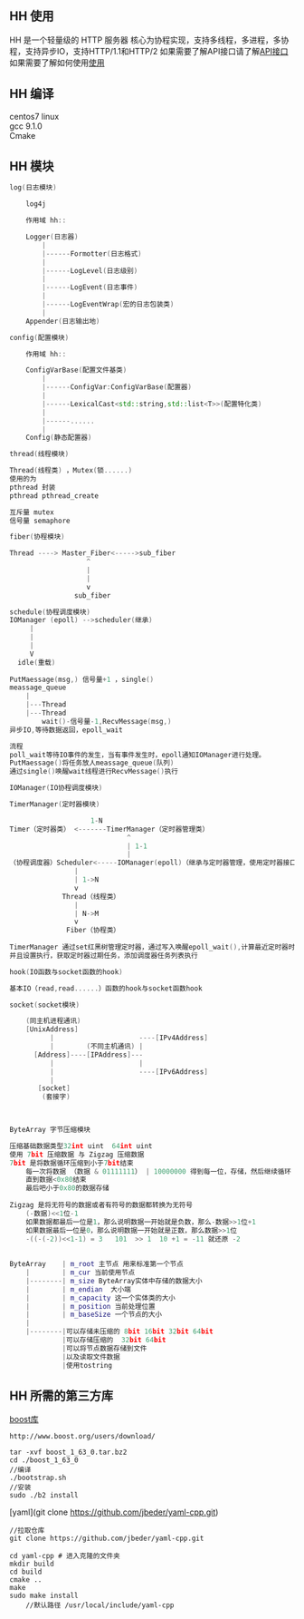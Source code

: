 ## HH 使用
HH 是一个轻量级的 HTTP 服务器
核心为协程实现，支持多线程，多进程，多协程，支持异步IO，支持HTTP/1.1和HTTP/2
如果需要了解API接口请了解[API接口](https://github.com/jk-zjz/HH/blob/master/API%E6%8E%A5%E5%8F%A3%E6%96%87%E6%A1%A3.md)  
如果需要了解如何使用[使用](https://github.com/jk-zjz/HH/blob/master/hh%E6%9C%8D%E5%8A%A1%E5%99%A8%E6%A1%86%E6%9E%B6.md)  
## HH 编译
centos7 linux  
gcc 9.1.0  
Cmake
## HH 模块
```c++
log(日志模块)

    log4j

    作用域 hh::

    Logger(日志器)
        |
        |------Formotter(日志格式)
        |
        |------LogLevel(日志级别)
        |
        |------LogEvent(日志事件)
        |
        |------LogEventWrap(宏的日志包装类)
        |
    Appender(日志输出地)
```

```c++
config(配置模块)

    作用域 hh::

    ConfigVarBase(配置文件基类)
        |
        |------ConfigVar:ConfigVarBase(配置器)
        |
        |------LexicalCast<std::string,std::list<T>>(配置特化类)
        |
        |------......
        |
    Config(静态配置器)
```

```c++
thread(线程模块)

Thread(线程类) ，Mutex(锁......)  
使用的为  
pthread 封装  
pthread pthread_create 

互斥量 mutex
信号量 semaphore
```

```c++
fiber(协程模块)

Thread ----> Master_Fiber<----->sub_fiber
                   ^
                   |
                   |
                   v
                sub_fiber
```

```c++
schedule(协程调度模块) 
IOManager (epoll) -->scheduler(继承)
     |
     |
     |
     V
  idle(重载)
  
PutMaessage(msg,) 信号量+1 ，single()
meassage_queue
    |
    |---Thread
    |---Thread
        wait()-信号量-1,RecvMessage(msg,)
异步IO,等待数据返回，epoll_wait

流程
poll_wait等待IO事件的发生，当有事件发生时，epoll通知IOManager进行处理。
PutMaessage()将任务放人meassage_queue(队列)
通过single()唤醒wait线程进行RecvMessage()执行

IOManager(IO协程调度模块)
```

```c++
TimerManager(定时器模块)

                    1-N
Timer（定时器类） <-------TimerManager（定时器管理类）
                             ^
                             | 1-1
                             |
（协程调度器）Scheduler<-----IOManager(epoll)（继承与定时器管理，使用定时器接口） 
                |
                | 1->N
                v
             Thread（线程类）
                |
                | N->M
                v
              Fiber（协程类） 
       
TimerManager 通过set红黑树管理定时器，通过写入唤醒epoll_wait(),计算最近定时器时间
并且设置执行，获取定时器过期任务，添加调度器任务列表执行
```

```c++
hook(IO函数与socket函数的hook)

基本IO（read,read......）函数的hook与socket函数hook
```

```c++
socket(socket模块)

    (同主机进程通讯)
    [UnixAddress]
          |                     ----[IPv4Address]
          |        (不同主机通讯) |
      [Address]----[IPAddress]---
          |                     |
          |                     ----[IPv6Address]
          |
       [socket]
        (套接字)   
        
```


```c++

ByteArray 字节压缩模块

压缩基础数据类型32int uint  64int uint
使用 7bit 压缩数据 与 Zigzag 压缩数据
7bit 是将数据循环压缩到小于7bit结束
    每一次将数据 （数据 & 01111111） | 10000000 得到每一位，存储，然后继续循环
    直到数据<0x80结束
    最后吧小于0x80的数据存储
    
Zigzag 是将无符号的数据或者有符号的数据都转换为无符号
    (-数据)<<1位-1
    如果数据都最后一位是1，那么说明数据一开始就是负数，那么-数据>>1位+1
    如果数据最后一位是0，那么说明数据一开始就是正数，那么数据>>1位
    -((-(-2))<<1-1) = 3   101  >> 1  10 +1 = -11 就还原 -2
            
            
ByteArray    | m_root 主节点 用来标准第一个节点
    |        | m_cur 当前使用节点
    |--------| m_size ByteArray实体中存储的数据大小
    |        | m_endian  大小端
    |        | m_capacity 这一个实体类的大小
    |        | m_position 当前处理位置
    |        | m_baseSize 一个节点的大小
    |       
    |--------|可以存储未压缩的 8bit 16bit 32bit 64bit
             |可以存储压缩的  32bit 64bit
             |可以将节点数据存储到文件
             |以及读取文件数据
             |使用tostring
```

## HH 所需的第三方库
[boost库](http://www.boost.org/users/download/)  
```
http://www.boost.org/users/download/

tar -xvf boost_1_63_0.tar.bz2
cd ./boost_1_63_0
//编译
./bootstrap.sh
//安装
sudo ./b2 install
```
[yaml](git clone https://github.com/jbeder/yaml-cpp.git)  
```
//拉取仓库
git clone https://github.com/jbeder/yaml-cpp.git

cd yaml-cpp # 进入克隆的文件夹
mkdir build
cd build
cmake ..
make
sudo make install
    //默认路径 /usr/local/include/yaml-cpp
```


